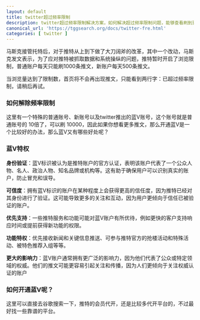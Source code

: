 ```yaml
---
layout: default
title: twitter超过频率限制
description: twitter超过频率限制解决方案，如何解决超过频率限制问题，能够查看刷到更多的twitter内容。
canonical_url: 'https://tggsearch.org/docs/twitter-fre.html'
categories: [ twitter ]
---
```

马斯克接管托特后，对于推特从上到下做了大刀阔斧的改革，其中一个改动，马斯克发文表示，为了应对推特被抓取数据和系统操纵的问题，推特暂时开启了浏览限制，普通账户每天只能刷1000条推文，新账户每天500条推文。

当浏览量达到了限制数，首页将不会再出现推文，只能看到两行字：已超过频率限制，请稍后再试。

### 如何解除频率限制
这里有一个特殊的普通账号、新账号以及twitter推出的蓝V账号，这个账号就是普通账号的 10倍了，可以刷 10000，因此如果你想看更多推文，那么开通蓝V是一个比较好的办法，那么蓝V又有哪些好处呢？

### 蓝V特权
**身份验证**：蓝V标识被认为是推特账户的官方认证，表明该账户代表了一个公众人物、名人、政治人物、知名品牌或机构等。这有助于确保用户可以识别真实的账户，防止冒充和误导。

**可信度**：拥有蓝V标识的账户在某种程度上会获得更高的信任度，因为推特已经对其身份进行了验证。这可能导致更多的关注和互动，因为用户更倾向于信任已被验证的账户。

**优先支持**：一些推特服务和功能可能对蓝V账户有所优待，例如更快的客户支持响应时间或提前获得新功能的权限。

**功能特权**：优先接收新闻和关键信息推送、可参与推特官方的抢楼活动和特殊活动、被特色推荐入组等等。

**更大的影响力**：蓝V账户通常拥有更广泛的影响力，因为他们代表了公众或特定领域的权威。他们的推文可能更容易引起关注和传播，因为人们更倾向于关注权威认证的账户

### 如何开通蓝V呢？
这里可以直接去谷歌搜索一下，推特的会员代开，还是比较多代开平台的，不过最好找一些靠谱的平台。